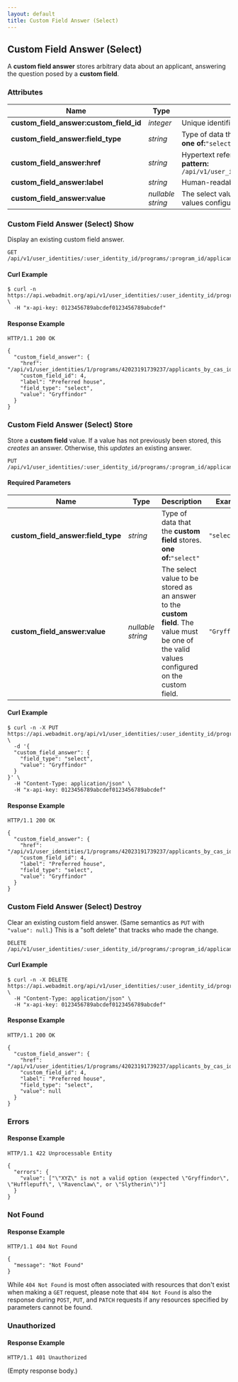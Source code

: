 ```yaml
---
layout: default
title: Custom Field Answer (Select)
---
```


<!-- WARNING: This is an automatically generated file.  Do not modify directly.  See script/generate-docs. -->

<h2><a name="resource-custom_field_answer_select">Custom Field Answer (Select)</a></h2>

<p>A <strong>custom field answer</strong> stores arbitrary data about an applicant, answering the question posed by a <strong>custom field</strong>.</p>


<h3>Attributes</h3>

<table><thead>
<tr>
<th>Name</th>
<th>Type</th>
<th>Description</th>
<th>Example</th>
</tr>
</thead><tbody>
<tr>
<td><strong>custom_field_answer:custom_field_id</strong></td>
<td><em>integer</em></td>
<td>Unique identifier of the <strong>custom field</strong> that this answers.</td>
<td><code>4</code></td>
</tr>
<tr>
<td><strong>custom_field_answer:field_type</strong></td>
<td><em>string</em></td>
<td>Type of data that the <strong>custom field</strong> stores.<br/> <strong>one of:</strong><code>&quot;select&quot;</code></td>
<td><code>&quot;select&quot;</code></td>
</tr>
<tr>
<td><strong>custom_field_answer:href</strong></td>
<td><em>string</em></td>
<td>Hypertext reference to this resource.<br/> <strong>pattern:</strong> <code>/api/v1/user_identities/\d+/programs/\d+/applicants_by_cas_id/\d+/custom_field_answers/\d+</code></td>
<td><code>&quot;/api/v1/user_identities/1/programs/42023191739237/applicants_by_cas_id/3/custom_field_answers/4&quot;</code></td>
</tr>
<tr>
<td><strong>custom_field_answer:label</strong></td>
<td><em>string</em></td>
<td>Human-readable label of the <strong>custom field</strong> that this answers.</td>
<td><code>&quot;Preferred house&quot;</code></td>
</tr>
<tr>
<td><strong>custom_field_answer:value</strong></td>
<td><em>nullable string</em></td>
<td>The select value stored as an answer to the <strong>custom field</strong>.  The value must be one of the valid values configured on the custom field.</td>
<td><code>&quot;Gryffindor&quot;</code></td>
</tr>
</tbody></table>

<h3><a name="link-GET-custom_field_answer_select-/api/v1/user_identities/:user_identity_id/programs/:program_id/applicants_by_cas_id/:applicant_cas_id/custom_field_answers/:custom_field_id">Custom Field Answer (Select) Show</a></h3>

<p>Display an existing custom field answer.</p>

<pre><code>GET /api/v1/user_identities/:user_identity_id/programs/:program_id/applicants_by_cas_id/:applicant_cas_id/custom_field_answers/:custom_field_id
</code></pre>

<h4>Curl Example</h4>

<pre lang="bash"><code>$ curl -n https://api.webadmit.org/api/v1/user_identities/:user_identity_id/programs/:program_id/applicants_by_cas_id/:applicant_cas_id/custom_field_answers/:custom_field_id \
  -H &quot;x-api-key: 0123456789abcdef0123456789abcdef&quot;
</code></pre>

<h4>Response Example</h4>

<pre><code>HTTP/1.1 200 OK
</code></pre>

<pre lang="json"><code>{
  &quot;custom_field_answer&quot;: {
    &quot;href&quot;: &quot;/api/v1/user_identities/1/programs/42023191739237/applicants_by_cas_id/3/custom_field_answers/4&quot;,
    &quot;custom_field_id&quot;: 4,
    &quot;label&quot;: &quot;Preferred house&quot;,
    &quot;field_type&quot;: &quot;select&quot;,
    &quot;value&quot;: &quot;Gryffindor&quot;
  }
}
</code></pre>

<h3><a name="link-PUT-custom_field_answer_select-/api/v1/user_identities/:user_identity_id/programs/:program_id/applicants_by_cas_id/:applicant_cas_id/custom_field_answers/:custom_field_id">Custom Field Answer (Select) Store</a></h3>

<p>Store a <strong>custom field</strong> value.  If a value has not previously been stored, this <em>creates</em> an answer.  Otherwise, this <em>updates</em> an existing answer.</p>

<pre><code>PUT /api/v1/user_identities/:user_identity_id/programs/:program_id/applicants_by_cas_id/:applicant_cas_id/custom_field_answers/:custom_field_id
</code></pre>

<h4>Required Parameters</h4>

<table><thead>
<tr>
<th>Name</th>
<th>Type</th>
<th>Description</th>
<th>Example</th>
</tr>
</thead><tbody>
<tr>
<td><strong>custom_field_answer:field_type</strong></td>
<td><em>string</em></td>
<td>Type of data that the <strong>custom field</strong> stores.<br/> <strong>one of:</strong><code>&quot;select&quot;</code></td>
<td><code>&quot;select&quot;</code></td>
</tr>
<tr>
<td><strong>custom_field_answer:value</strong></td>
<td><em>nullable string</em></td>
<td>The select value to be stored as an answer to the <strong>custom field</strong>.  The value must be one of the valid values configured on the custom field.</td>
<td><code>&quot;Gryffindor&quot;</code></td>
</tr>
</tbody></table>

<h4>Curl Example</h4>

<pre lang="bash"><code>$ curl -n -X PUT https://api.webadmit.org/api/v1/user_identities/:user_identity_id/programs/:program_id/applicants_by_cas_id/:applicant_cas_id/custom_field_answers/:custom_field_id \
  -d &#39;{
  &quot;custom_field_answer&quot;: {
    &quot;field_type&quot;: &quot;select&quot;,
    &quot;value&quot;: &quot;Gryffindor&quot;
  }
}&#39; \
  -H &quot;Content-Type: application/json&quot; \
  -H &quot;x-api-key: 0123456789abcdef0123456789abcdef&quot;
</code></pre>

<h4>Response Example</h4>

<pre><code>HTTP/1.1 200 OK
</code></pre>

<pre lang="json"><code>{
  &quot;custom_field_answer&quot;: {
    &quot;href&quot;: &quot;/api/v1/user_identities/1/programs/42023191739237/applicants_by_cas_id/3/custom_field_answers/4&quot;,
    &quot;custom_field_id&quot;: 4,
    &quot;label&quot;: &quot;Preferred house&quot;,
    &quot;field_type&quot;: &quot;select&quot;,
    &quot;value&quot;: &quot;Gryffindor&quot;
  }
}
</code></pre>

<h3><a name="link-DELETE-custom_field_answer_select-/api/v1/user_identities/:user_identity_id/programs/:program_id/applicants_by_cas_id/:applicant_cas_id/custom_field_answers/:custom_field_id">Custom Field Answer (Select) Destroy</a></h3>

<p>Clear an existing custom field answer.  (Same semantics as <code>PUT</code> with <code>&quot;value&quot;: null</code>.)  This is a &quot;soft delete&quot; that tracks who made the change.</p>

<pre><code>DELETE /api/v1/user_identities/:user_identity_id/programs/:program_id/applicants_by_cas_id/:applicant_cas_id/custom_field_answers/:custom_field_id
</code></pre>

<h4>Curl Example</h4>

<pre lang="bash"><code>$ curl -n -X DELETE https://api.webadmit.org/api/v1/user_identities/:user_identity_id/programs/:program_id/applicants_by_cas_id/:applicant_cas_id/custom_field_answers/:custom_field_id \
  -H &quot;Content-Type: application/json&quot; \
  -H &quot;x-api-key: 0123456789abcdef0123456789abcdef&quot;
</code></pre>

<h4>Response Example</h4>

<pre><code>HTTP/1.1 200 OK
</code></pre>

<pre lang="json"><code>{
  &quot;custom_field_answer&quot;: {
    &quot;href&quot;: &quot;/api/v1/user_identities/1/programs/42023191739237/applicants_by_cas_id/3/custom_field_answers/4&quot;,
    &quot;custom_field_id&quot;: 4,
    &quot;label&quot;: &quot;Preferred house&quot;,
    &quot;field_type&quot;: &quot;select&quot;,
    &quot;value&quot;: null
  }
}
</code></pre>

<h3>Errors</h3>

<h4>Response Example</h4>

<pre><code>HTTP/1.1 422 Unprocessable Entity
</code></pre>

<pre lang="json"><code>{
  &quot;errors&quot;: {
    &quot;value&quot;: [&quot;\&quot;XYZ\&quot; is not a valid option (expected \&quot;Gryffindor\&quot;, \&quot;Hufflepuff\&quot;, \&quot;Ravenclaw\&quot;, or \&quot;Slytherin\&quot;)&quot;]
  }
}
</code></pre>

<h3>Not Found</h3>

<h4>Response Example</h4>

<pre><code>HTTP/1.1 404 Not Found
</code></pre>

<pre lang="json"><code>{
  &quot;message&quot;: &quot;Not Found&quot;
}
</code></pre>

<p>While <code>404 Not Found</code> is most often associated with resources that don&#39;t exist when making a <code>GET</code> request, please note that <code>404 Not Found</code> is also the response during <code>POST</code>, <code>PUT</code>, and <code>PATCH</code> requests if any resources specified by parameters cannot be found.</p>

<h3>Unauthorized</h3>

<h4>Response Example</h4>

<pre><code>HTTP/1.1 401 Unauthorized
</code></pre>

<p>(Empty response body.)</p>


